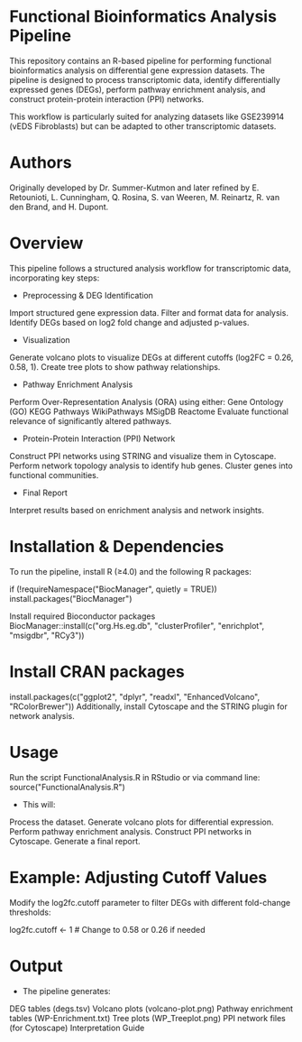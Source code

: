 # Functional Bioinformatics Analysis Pipeline

This repository contains an R-based pipeline for performing functional bioinformatics analysis on differential gene expression datasets. 
The pipeline is designed to process transcriptomic data, identify differentially expressed genes (DEGs), perform pathway enrichment analysis, 
and construct protein-protein interaction (PPI) networks.

This workflow is particularly suited for analyzing datasets like GSE239914 (vEDS Fibroblasts) but can be adapted to other transcriptomic datasets.

# Authors

Originally developed by Dr. Summer-Kutmon and later refined by E. Retounioti, L. Cunningham, Q. Rosina, S. van Weeren, M. Reinartz, R. van den Brand, and H. Dupont.

# Overview

This pipeline follows a structured analysis workflow for transcriptomic data, incorporating key steps:

- Preprocessing & DEG Identification
  
Import structured gene expression data.
Filter and format data for analysis.
Identify DEGs based on log2 fold change and adjusted p-values.

- Visualization
  
Generate volcano plots to visualize DEGs at different cutoffs (log2FC = 0.26, 0.58, 1).
Create tree plots to show pathway relationships.

- Pathway Enrichment Analysis
  
Perform Over-Representation Analysis (ORA) using either:
Gene Ontology (GO)
KEGG Pathways
WikiPathways
MSigDB
Reactome
Evaluate functional relevance of significantly altered pathways.

- Protein-Protein Interaction (PPI) Network

Construct PPI networks using STRING and visualize them in Cytoscape.
Perform network topology analysis to identify hub genes.
Cluster genes into functional communities.

- Final Report
  
Interpret results based on enrichment analysis and network insights.

# Installation & Dependencies
To run the pipeline, install R (≥4.0) and the following R packages:

if (!requireNamespace("BiocManager", quietly = TRUE)) install.packages("BiocManager")

Install required Bioconductor packages
BiocManager::install(c("org.Hs.eg.db", "clusterProfiler", "enrichplot", "msigdbr", "RCy3"))

# Install CRAN packages
install.packages(c("ggplot2", "dplyr", "readxl", "EnhancedVolcano", "RColorBrewer"))
Additionally, install Cytoscape and the STRING plugin for network analysis.

# Usage
Run the script FunctionalAnalysis.R in RStudio or via command line:
source("FunctionalAnalysis.R")

- This will:

Process the dataset.
Generate volcano plots for differential expression.
Perform pathway enrichment analysis.
Construct PPI networks in Cytoscape.
Generate a final report.

# Example: Adjusting Cutoff Values
Modify the log2fc.cutoff parameter to filter DEGs with different fold-change thresholds:

log2fc.cutoff <- 1 # Change to 0.58 or 0.26 if needed

# Output
- The pipeline generates:
  
DEG tables (degs.tsv)
Volcano plots (volcano-plot.png)
Pathway enrichment tables (WP-Enrichment.txt)
Tree plots (WP_Treeplot.png)
PPI network files (for Cytoscape)
Interpretation Guide

